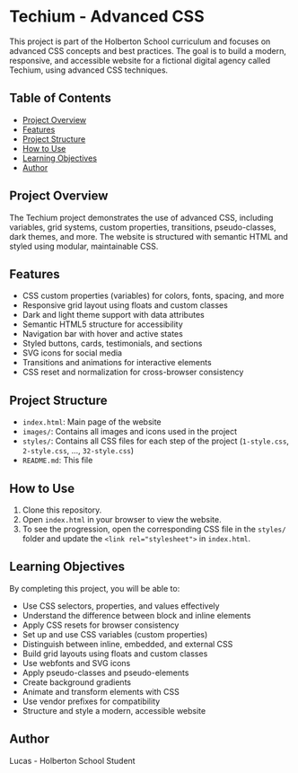 # Techium - Advanced CSS

This project is part of the Holberton School curriculum and focuses on advanced CSS concepts and best practices. The goal is to build a modern, responsive, and accessible website for a fictional digital agency called Techium, using advanced CSS techniques.

## Table of Contents

- [Project Overview](#project-overview)
- [Features](#features)
- [Project Structure](#project-structure)
- [How to Use](#how-to-use)
- [Learning Objectives](#learning-objectives)
- [Author](#author)

## Project Overview

The Techium project demonstrates the use of advanced CSS, including variables, grid systems, custom properties, transitions, pseudo-classes, dark themes, and more. The website is structured with semantic HTML and styled using modular, maintainable CSS.

## Features

- CSS custom properties (variables) for colors, fonts, spacing, and more
- Responsive grid layout using floats and custom classes
- Dark and light theme support with data attributes
- Semantic HTML5 structure for accessibility
- Navigation bar with hover and active states
- Styled buttons, cards, testimonials, and sections
- SVG icons for social media
- Transitions and animations for interactive elements
- CSS reset and normalization for cross-browser consistency

## Project Structure

- `index.html`: Main page of the website
- `images/`: Contains all images and icons used in the project
- `styles/`: Contains all CSS files for each step of the project (`1-style.css`, `2-style.css`, ..., `32-style.css`)
- `README.md`: This file

## How to Use

1. Clone this repository.
2. Open `index.html` in your browser to view the website.
3. To see the progression, open the corresponding CSS file in the `styles/` folder and update the `<link rel="stylesheet">` in `index.html`.

## Learning Objectives

By completing this project, you will be able to:

- Use CSS selectors, properties, and values effectively
- Understand the difference between block and inline elements
- Apply CSS resets for browser consistency
- Set up and use CSS variables (custom properties)
- Distinguish between inline, embedded, and external CSS
- Build grid layouts using floats and custom classes
- Use webfonts and SVG icons
- Apply pseudo-classes and pseudo-elements
- Create background gradients
- Animate and transform elements with CSS
- Use vendor prefixes for compatibility
- Structure and style a modern, accessible website

## Author

Lucas - Holberton School Student
